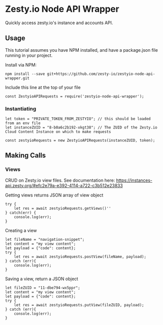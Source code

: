 # Zesty.io Node API Wrapper

Quickly access zesty.io's instance and accounts API.

## Usage

This tutorial assumes you have NPM installed, and have a package.json file running in your project.

Install via NPM:

`npm install --save git+https://github.com/zesty-io/zestyio-node-api-wrapper.git`

Include this line at the top of your file

`const ZestyioAPIRequests = require('zestyio-node-api-wrapper');`

### Instantiating

```
let token = "PRIVATE_TOKEN_FROM_ZESTYIO"; // this should be loaded from an env file
let instanceZUID = "8-b0a6c2b192-xkgt38"; // The ZUID of the Zesty.io Cloud Content Instance on which to make requests

const zestyioRequests = new ZestyioAPIRequests(instanceZUID, token);

```

## Making Calls

### Views
CRUD on Zesty.io view files. See documentation here:
https://instances-api.zesty.org/#efc2e79a-e392-4114-a722-c3b512e23833

Getting views returns JSON array of view object

```
try {
	let res = await zestyioRequests.getViews()''
} catch(err) {
	console.log(err);
}
```

Creating a view

```
let fileName = "navigation-snippet";
let content = "my view content";
let payload = {"code": content};
try {
	let res = await zestyioRequests.postView(fileName, payload);
} catch (err){
	console.log(err);
}

```

Saving a view, return a JSON object

```
let fileZUID = "11-dbe794-wx5ppr";
let content = "my view content";
let payload = {"code": content};
try {
	let res = await zestyioRequests.putView(fileZUID, payload);
} catch (err){
	console.log(err);
}

```
